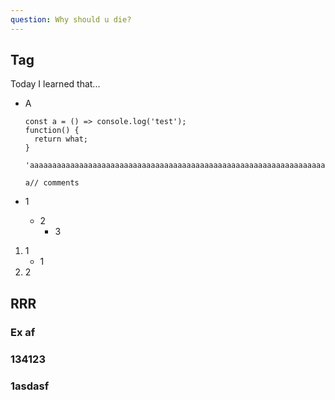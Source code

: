 ```yaml
---
question: Why should u die?
---
```


## Tag

Today I learned that...

* A

  ```javscript
  const a = () => console.log('test');
  function() {
    return what;
  }

  'aaaaaaaaaaaaaaaaaaaaaaaaaaaaaaaaaaaaaaaaaaaaaaaaaaaaaaaaaaaaaaaaaaaaaaaaaaaaaaaaaaaa';

  a// comments
  ```

* 1
    * 2
        * 3

1. 1
    * 1
2. 2

## RRR
### Ex af

### 134123

### 1asdasf
